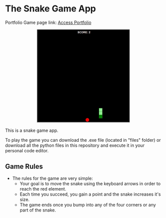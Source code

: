 # The Snake Game App

Portfolio Game page link: [Access Portfolio](https://meduardaeneves.github.io/portfolio/games/snake_game/)

<p align="center">
  <img src="files/snake_game_playing.png" width="300">
</p>

<p>This is a snake game app.</p>

<p>To play the game you can download the .exe file (located in "files" folder) or download all the python files in this repository and execute it in your personal code editor.</p>

## Game Rules

  <div>
    <ul>
      <li>The rules for the game are very simple:
        <ul>
          <li>Your goal is to move the snake using the keyboard arrows in order to reach the red element.</li>
          <li>Each time you succeed, you gain a point and the snake increases it's size.</li>
          <li>The game ends once you bump into any of the four corners or any part of the snake.</li>
        </ul>
      </li>
    </ul>
  </div>

